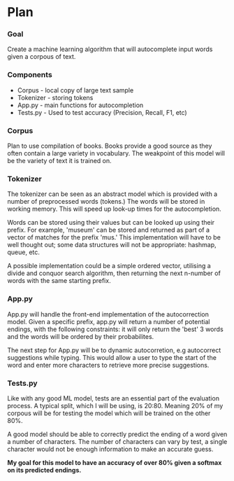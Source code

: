 # Plan

### Goal

Create a machine learning algorithm that will autocomplete input words given a corpous of text.

### Components

* Corpus - local copy of large text sample
* Tokenizer - storing tokens
* App.py - main functions for autocompletion
* Tests.py - Used to test accuracy (Precision, Recall, F1, etc)

### Corpus

Plan to use compilation of books. Books provide a good source as they often contain a large variety in vocabulary. The weakpoint of this model will be the variety of text it is trained on. 

### Tokenizer

The tokenizer can be seen as an abstract model which is provided with a number of preprocessed words (tokens.) The words will be stored in working memory. This will speed up look-up times for the autocompletion. 

Words can be stored using their values but can be looked up using their prefix. For example, 'museum' can be stored and returned as part of a vector of matches for the prefix 'mus.' This implementation will have to be well thought out; some data structures will not be appropriate: hashmap, queue, etc.

A possible implementation could be a simple ordered vector, utilising a divide and conquor search algorithm, then returning the next n-number of words with the same starting prefix. 

### App.py

App.py will handle the front-end implementation of the autocorrection model. Given a specific prefix, app.py will return a number of potential endings, with the following constraints: it will only return the 'best' 3 words and the words will be ordered by their probabilites. 

The next step for App.py will be to dynamic autocorretion, e.g autocorrect suggestions while typing. This would allow a user to type the start of the word and enter more characters to retrieve more precise suggestions. 

### Tests.py

Like with any good ML model, tests are an essential part of the evaluation process. A typical split, which I will be using, is 20:80. Meaning 20% of my corpous will be for testing the model which will be trained on the other 80%. 

A good model should be able to correctly predict the ending of a word given a number of characters. The number of characters can vary by test, a single character would not be enough information to make an accurate guess. 

**My goal for this model to have an accuracy of over 80% given a softmax on its predicted endings.**
